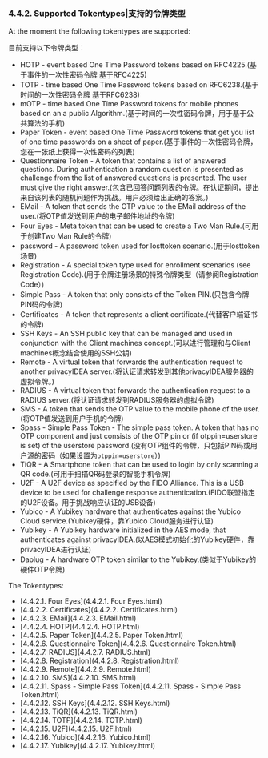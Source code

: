 ### 4.4.2. Supported Tokentypes|支持的令牌类型

At the moment the following tokentypes are supported:

目前支持以下令牌类型：

* HOTP - event based One Time Password tokens based on RFC4225.(基于事件的一次性密码令牌 基于RFC4225)
* TOTP - time based One Time Password tokens based on RFC6238.(基于时间的一次性密码令牌 基于RFC6238)
* mOTP - time based One Time Password tokens for mobile phones based on an a public Algorithm.(基于时间的一次性密码令牌，用于基于公共算法的手机)
* Paper Token - event based One Time Password tokens that get you list of one time passwords on a sheet of paper.(基于事件的一次性密码令牌，您在一张纸上获得一次性密码的列表)
* Questionnaire Token - A token that contains a list of answered questions. During authentication a random question is presented as challenge from the list of answered questions is presented. The user must give the right answer.(包含已回答问题列表的令牌。在认证期间，提出来自该列表的随机问题作为挑战。用户必须给出正确的答案。)
* EMail - A token that sends the OTP value to the EMail address of the user.(将OTP值发送到用户的电子邮件地址的令牌)
* Four Eyes - Meta token that can be used to create a Two Man Rule.(可用于创建Two Man Rule的令牌)
* password - A password token used for losttoken scenario.(用于losttoken场景)
* Registration - A special token type used for enrollment scenarios (see Registration Code).(用于令牌注册场景的特殊令牌类型（请参阅Registration Code）)
* Simple Pass - A token that only consists of the Token PIN.(只包含令牌PIN码的令牌)
* Certificates - A token that represents a client certificate.(代替客户端证书的令牌)
* SSH Keys - An SSH public key that can be managed and used in conjunction with the Client machines concept.(可以进行管理和与Client machines概念结合使用的SSH公钥)
* Remote - A virtual token that forwards the authentication request to another privacyIDEA server.(将认证请求转发到其他privacyIDEA服务器的虚拟令牌。)
* RADIUS - A virtual token that forwards the authentication request to a RADIUS server.(将认证请求转发到RADIUS服务器的虚拟令牌)
* SMS - A token that sends the OTP value to the mobile phone of the user.(将OTP值发送到用户手机的令牌)
* Spass - Simple Pass Token - The simple pass token. A token that has no OTP component and just consists of the OTP pin or (if otppin=userstore is set) of the userstore password.(没有OTP组件的令牌，只包括PIN码或用户源的密码（如果设置为`otppin=userstore`）)
* TiQR - A Smartphone token that can be used to login by only scanning a QR code.(可用于扫描QR码登录的智能手机令牌)
* U2F - A U2F device as specified by the FIDO Alliance. This is a USB device to be used for challenge response authentication.(FIDO联盟指定的U2F设备。用于挑战响应认证的USB设备)
* Yubico - A Yubikey hardware that authenticates against the Yubico Cloud service.(Yubikey硬件，靠Yubico Cloud服务进行认证)
* Yubikey - A Yubikey hardware initialized in the AES mode, that authenticates against privacyIDEA.(以AES模式初始化的Yubikey硬件，靠privacyIDEA进行认证)
* Daplug - A hardware OTP token similar to the Yubikey.(类似于Yubikey的硬件OTP令牌)

The Tokentypes:

* [4.4.2.1. Four Eyes](4.4.2.1. Four Eyes.html)
* [4.4.2.2. Certificates](4.4.2.2. Certificates.html)
* [4.4.2.3. EMail](4.4.2.3. EMail.html)
* [4.4.2.4. HOTP](4.4.2.4. HOTP.html)
* [4.4.2.5. Paper Token](4.4.2.5. Paper Token.html)
* [4.4.2.6. Questionnaire Token](4.4.2.6. Questionnaire Token.html)
* [4.4.2.7. RADIUS](4.4.2.7. RADIUS.html)
* [4.4.2.8. Registration](4.4.2.8. Registration.html)
* [4.4.2.9. Remote](4.4.2.9. Remote.html)
* [4.4.2.10. SMS](4.4.2.10. SMS.html)
* [4.4.2.11. Spass - Simple Pass Token](4.4.2.11. Spass - Simple Pass Token.html)
* [4.4.2.12. SSH Keys](4.4.2.12. SSH Keys.html)
* [4.4.2.13. TiQR](4.4.2.13. TiQR.html)
* [4.4.2.14. TOTP](4.4.2.14. TOTP.html)
* [4.4.2.15. U2F](4.4.2.15. U2F.html)
* [4.4.2.16. Yubico](4.4.2.16. Yubico.html)
* [4.4.2.17. Yubikey](4.4.2.17. Yubikey.html)